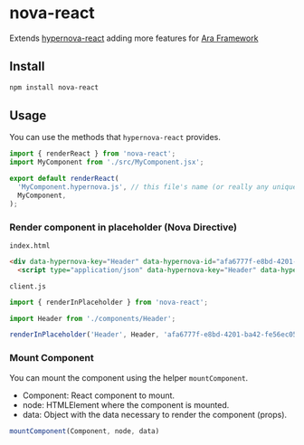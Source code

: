 # nova-react

Extends [hypernova-react](https://github.com/airbnb/hypernova-react) adding more features for [Ara Framework](https://github.com/ara-framework)

## Install

```sh
npm install nova-react
```

## Usage

You can use the methods that `hypernova-react` provides.

```js
import { renderReact } from 'nova-react';
import MyComponent from './src/MyComponent.jsx';

export default renderReact(
  'MyComponent.hypernova.js', // this file's name (or really any unique name)
  MyComponent,
);
```

### Render component in placeholder (Nova Directive)

`index.html`
```html
<div data-hypernova-key="Header" data-hypernova-id="afa6777f-e8bd-4201-ba42-fe56ec0523c3"></div>
  <script type="application/json" data-hypernova-key="Header" data-hypernova-id="afa6777f-e8bd-4201-ba42-fe56ec0523c3"><!--{"title":"React","links":[]}--></script>
```

`client.js`
```js
import { renderInPlaceholder } from 'nova-react';

import Header from './components/Header';

renderInPlaceholder('Header', Header, 'afa6777f-e8bd-4201-ba42-fe56ec0523c3');
```

### Mount Component

You can mount the component using the helper `mountComponent`.

- Component: React component to mount.
- node: HTMLElement where the component is mounted.
- data: Object with the data necessary to render the component (props).

```js
mountComponent(Component, node, data)
```